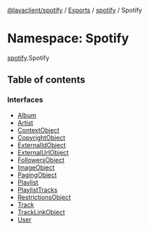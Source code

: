 [@lavaclient/spotify](../README.md) / [Exports](../modules.md) / [spotify](spotify.md) / Spotify

# Namespace: Spotify

[spotify](spotify.md).Spotify

## Table of contents

### Interfaces

- [Album](../interfaces/spotify.spotify.album.md)
- [Artist](../interfaces/spotify.spotify.artist.md)
- [ContextObject](../interfaces/spotify.spotify.contextobject.md)
- [CopyrightObject](../interfaces/spotify.spotify.copyrightobject.md)
- [ExternalIdObject](../interfaces/spotify.spotify.externalidobject.md)
- [ExternalUrlObject](../interfaces/spotify.spotify.externalurlobject.md)
- [FollowersObject](../interfaces/spotify.spotify.followersobject.md)
- [ImageObject](../interfaces/spotify.spotify.imageobject.md)
- [PagingObject](../interfaces/spotify.spotify.pagingobject.md)
- [Playlist](../interfaces/spotify.spotify.playlist.md)
- [PlaylistTracks](../interfaces/spotify.spotify.playlisttracks.md)
- [RestrictionsObject](../interfaces/spotify.spotify.restrictionsobject.md)
- [Track](../interfaces/spotify.spotify.track.md)
- [TrackLinkObject](../interfaces/spotify.spotify.tracklinkobject.md)
- [User](../interfaces/spotify.spotify.user.md)
